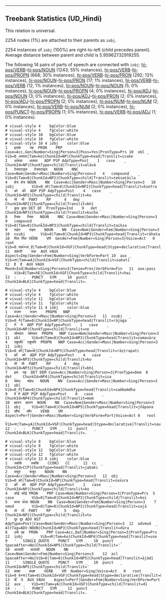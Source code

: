 

--------------------------------------------------------------------------------

## Treebank Statistics (UD_Hindi)

This relation is universal.

2254 nodes (1%) are attached to their parents as `iobj`.

2254 instances of `iobj` (100%) are right-to-left (child precedes parent).
Average distance between parent and child is 5.95962732919255.

The following 14 pairs of parts of speech are connected with `iobj`: [hi-pos/VERB]()-[hi-pos/NOUN]() (1243; 55% instances), [hi-pos/VERB]()-[hi-pos/PROPN]() (668; 30% instances), [hi-pos/VERB]()-[hi-pos/PRON]() (292; 13% instances), [hi-pos/NOUN]()-[hi-pos/PRON]() (17; 1% instances), [hi-pos/VERB]()-[hi-pos/VERB]() (12; 1% instances), [hi-pos/NOUN]()-[hi-pos/NOUN]() (5; 0% instances), [hi-pos/NOUN]()-[hi-pos/PROPN]() (4; 0% instances), [hi-pos/ADJ]()-[hi-pos/NOUN]() (3; 0% instances), [hi-pos/ADJ]()-[hi-pos/PRON]() (2; 0% instances), [hi-pos/ADJ]()-[hi-pos/PROPN]() (2; 0% instances), [hi-pos/NUM]()-[hi-pos/NUM]() (2; 0% instances), [hi-pos/VERB]()-[hi-pos/NUM]() (2; 0% instances), [hi-pos/PUNCT]()-[hi-pos/PROPN]() (1; 0% instances), [hi-pos/VERB]()-[hi-pos/ADJ]() (1; 0% instances).


~~~ conllu
# visual-style 4	bgColor:blue
# visual-style 4	fgColor:white
# visual-style 10	bgColor:blue
# visual-style 10	fgColor:white
# visual-style 10 4 iobj	color:blue
1	इसके	यह	PRON	PRP	Case=Acc,Gen|Number=Sing|Person=3|Poss=Yes|PronType=Prs	10	obl	_	Vib=0_अलावा|Tam=ke|ChunkId=NP|ChunkType=head|Translit=isake
2	अलावा	अलावा	ADP	PSP	AdpType=Post	1	case	_	ChunkId=NP|ChunkType=child|Translit=alāvā
3	टेक्सटाइल	टेक्सटाइल	NOUN	NNC	Case=Nom|Gender=Masc|Number=Sing|Person=3	4	compound	_	Vib=0|Tam=0|ChunkId=NP2|ChunkType=child|Translit=ṭeksaṭāila
4	क्षेत्र	क्षेत्र	NOUN	NN	Case=Acc|Gender=Masc|Number=Sing|Person=3	10	iobj	_	Vib=0_को|Tam=0|ChunkId=NP2|ChunkType=head|Translit=kṣetra
5	को	को	ADP	PSP	AdpType=Post	4	case	_	ChunkId=NP2|ChunkType=child|Translit=ko
6	भी	भी	PART	RP	_	4	dep	_	ChunkId=NP2|ChunkType=child|Translit=bhī
7	कुछ	कुछ	DET	QF	PronType=Ind	9	det	_	ChunkId=NP3|ChunkType=child|Translit=kucha
8	टैक्स	टैक्स	NOUN	NNC	Case=Nom|Gender=Masc|Number=Sing|Person=3	9	compound	_	Vib=0|Tam=0|ChunkId=NP3|ChunkType=child|Translit=ṭaiksa
9	राहत	राहत	NOUN	NN	Case=Nom|Gender=Fem|Number=Sing|Person=3	10	nsubj	_	Vib=0|Tam=0|ChunkId=NP3|ChunkType=head|Translit=rāhata
10	मिल	मिल	VERB	VM	Gender=Fem|Number=Sing|Person=3|Voice=Act	0	root	_	Vib=0_सक+ता_है|Tam=0|ChunkId=VGF|ChunkType=head|Stype=declarative|Translit=mila
11	सकती	सक	AUX	VAUX	Aspect=Imp|Gender=Fem|Number=Sing|VerbForm=Part	10	aux	_	Vib=ता|Tam=wA|ChunkId=VGF|ChunkType=child|Translit=sakatī
12	है	है	AUX	VAUX	Mood=Ind|Number=Sing|Person=3|Tense=Pres|VerbForm=Fin	11	aux:pass	_	Vib=है|Tam=hE|ChunkId=VGF|ChunkType=child|Translit=hai
13	।	.	PUNCT	SYM	_	10	punct	_	ChunkId=BLK|ChunkType=head|Translit=.

~~~


~~~ conllu
# visual-style 4	bgColor:blue
# visual-style 4	fgColor:white
# visual-style 11	bgColor:blue
# visual-style 11	fgColor:white
# visual-style 11 4 iobj	color:blue
1	राजग	राजग	PROPN	NNP	Case=Acc|Gender=Masc|Number=Sing|Person=3	11	nsubj	_	Vib=0_ने|Tam=0|ChunkId=NP|ChunkType=head|Translit=rājaga
2	ने	ने	ADP	PSP	AdpType=Post	1	case	_	ChunkId=NP|ChunkType=child|Translit=ne
3	सोमवार	सोमवार	PROPN	NNP	Case=Nom|Gender=Masc|Number=Sing|Person=3	11	obl	_	Vib=0|Tam=0|ChunkId=NP2|ChunkType=head|Translit=somavāra
4	राष्ट्रपति	राष्ट्रपति	PROPN	NNP	Case=Acc|Gender=Masc|Number=Sing|Person=3	11	iobj	_	Vib=0_को|Tam=0|ChunkId=NP3|ChunkType=head|Translit=rāṣṭrapati
5	को	को	ADP	PSP	AdpType=Post	4	case	_	ChunkId=NP3|ChunkType=child|Translit=ko
6	भी	भी	PART	RP	_	4	dep	_	ChunkId=NP3|ChunkType=child|Translit=bhī
7	इस	यह	DET	DEM	Case=Acc|Number=Sing|Person=3|PronType=Dem	8	det	_	ChunkId=NP4|ChunkType=child|Translit=isa
8	संबंध	संबंध	NOUN	NN	Case=Acc|Gender=Masc|Number=Sing|Person=3	11	obl	_	Vib=0_में|Tam=0|ChunkId=NP4|ChunkType=head|Translit=saṁbaṁdha
9	में	में	ADP	PSP	AdpType=Post	8	case	_	ChunkId=NP4|ChunkType=child|Translit=meṁ
10	ज्ञापन	ज्ञापन	NOUN	NN	Case=Nom|Gender=Masc|Number=Sing|Person=3	11	obj	_	Vib=0|Tam=0|ChunkId=NP5|ChunkType=head|Translit=jñāpana
11	सौंपा	सौंप	VERB	VM	Aspect=Perf|Gender=Masc|Number=Sing|VerbForm=Part|Voice=Act	0	root	_	Vib=या|Tam=yA|ChunkId=VGF|ChunkType=head|Stype=declarative|Translit=sauṁpā
12	।	।	PUNCT	SYM	_	11	punct	_	ChunkId=BLK|ChunkType=head|Translit=.

~~~


~~~ conllu
# visual-style 8	bgColor:blue
# visual-style 8	fgColor:white
# visual-style 12	bgColor:blue
# visual-style 12	fgColor:white
# visual-style 12 8 iobj	color:blue
1	जबकि	जबकि	CCONJ	CC	_	12	cc	_	ChunkId=CCP|ChunkType=head|Translit=jabaki
2	ससुर	ससुर	NOUN	NN	Case=Acc|Gender=Masc|Number=Sing|Person=3	12	obj	_	Vib=0_को|Tam=0|ChunkId=NP|ChunkType=head|Translit=sasura
3	को	को	ADP	PSP	AdpType=Post	2	case	_	ChunkId=NP|ChunkType=child|Translit=ko
4	कोई	कोई	PRON	PRP	Case=Nom|Number=Sing|Person=3|PronType=Prs	5	case	_	Vib=0|Tam=0|ChunkId=NP2|ChunkType=child|Translit=koī
5	सजा	सजा	NOUN	NN	Case=Nom|Gender=Fem|Number=Sing|Person=3	7	nmod	_	Vib=0|Tam=0|ChunkId=NP2|ChunkType=head|Translit=sajā
6	तो	तो	PART	RP	_	5	dep	_	ChunkId=NP2|ChunkType=child|Translit=to
7	दूर	दूर	ADV	NST	AdpType=Post|Case=Nom|Gender=Masc|Number=Sing|Person=3	12	advmod	_	AltTag=ADV-NOUN|ChunkId=NP3|ChunkType=head|Translit=dūra
8	उसे	वह	PRON	PRP	Case=Acc,Dat|Number=Sing|Person=3|PronType=Prs	12	iobj	_	Vib=को|Tam=ko|ChunkId=NP4|ChunkType=head|Translit=use
9	'	SINGLE_QUOTE	PUNCT	SYM	_	10	punct	_	SpaceAfter=No|ChunkId=NP5|ChunkType=child|Translit='
10	आजादी	आजादी	NOUN	NN	Case=Nom|Gender=Fem|Number=Sing|Person=3	12	acl	_	SpaceAfter=No|Vib=0|Tam=0|ChunkId=NP5|ChunkType=head|Translit=ājādī
11	'	SINGLE_QUOTE	PUNCT	SYM	_	10	punct	_	ChunkId=NP5|ChunkType=child|Translit='
12	बख्श	बख्श	VERB	VM	Number=Sing|Voice=Act	0	root	_	Vib=0_दे+या|Tam=0|ChunkId=VGF|ChunkType=head|Stype=declarative|Translit=bakhśa
13	दी	दे	AUX	VAUX	Aspect=Perf|Gender=Fem|Number=Sing|VerbForm=Part	12	aux	_	Vib=या|Tam=yA|ChunkId=VGF|ChunkType=child|Translit=dī
14	।	।	PUNCT	SYM	_	12	punct	_	ChunkId=BLK|ChunkType=head|Translit=.

~~~


